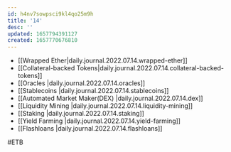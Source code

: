 ```yaml
---
id: h4nv7sowpsci9kl4qo25m9h
title: '14'
desc: ''
updated: 1657794391127
created: 1657770676810
---
```


- [[Wrapped Ether|daily.journal.2022.07.14.wrapped-ether]]
- [[Collateral-backed Tokens|daily.journal.2022.07.14.collateral-backed-tokens]]
- [[Oracles |daily.journal.2022.07.14.oracles]]
- [[Stablecoins |daily.journal.2022.07.14.stablecoins]]
- [[Automated Market Maker(DEX) |daily.journal.2022.07.14.dex]]
- [[Liquidity Mining |daily.journal.2022.07.14.liquidity-mining]]
- [[Staking |daily.journal.2022.07.14.staking]]
- [[Yield Farming |daily.journal.2022.07.14.yield-farming]]
- [[Flashloans |daily.journal.2022.07.14.flashloans]]


#ETB
